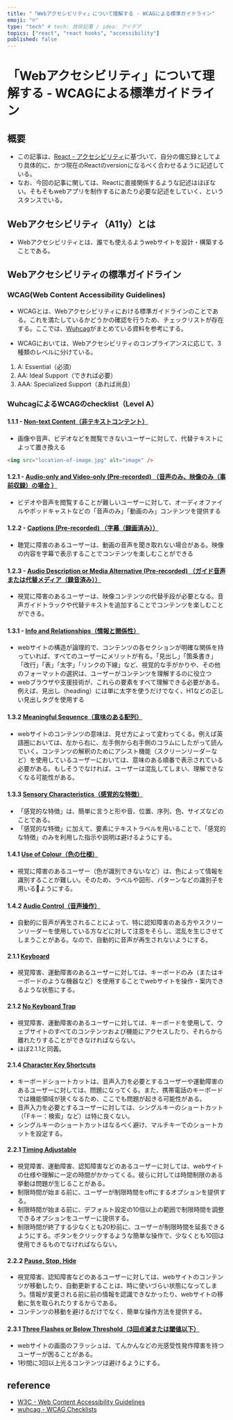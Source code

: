 ```yaml
---
title: "「Webアクセシビリティ」について理解する - WCAGによる標準ガイドライン"
emoji: "☺️"
type: "tech" # tech: 技術記事 / idea: アイデア
topics: ["react", "react hooks", "accessibility"]
published: false
---
```


# 「Webアクセシビリティ」について理解する - WCAGによる標準ガイドライン
## 概要

- この記事は、[React - アクセシビリティ](https://ja.reactjs.org/docs/accessibility.html)に基づいて、自分の備忘録としてより具体的に、かつ現在のReactのversionになるべく合わせるように記述している。
- なお、今回の記事に関しては、Reactに直接関係するような記述はほぼない。そもそもwebアプリを制作するにあたり必要な記述をしていく、というスタンスでいる。

## Webアクセシビリティ（A11y）とは

- Webアクセシビリティとは、誰でも使えるようwebサイトを設計・構築することである。

## Webアクセシビリティの標準ガイドライン

### WCAG(Web Content Accessibility Guidelines)

- WCAGとは、Webアクセシビリティにおける標準ガイドラインのことである。これを満たしているかどうかの確認を行うため、チェックリストが存在する。ここでは、[Wuhcag](https://www.wuhcag.com/wcag-checklist/)がまとめている資料を参考にする。

- WCAGにおいては、Webアクセシビリティのコンプライアンスに応じて、3種類のレベルに分けている。

1. A: Essential（必須）
2. AA: Ideal Support（できれば必要）
3. AAA: Specialized Support（あれば尚良）

### WuhcagによるWCAGのchecklist（Level A）

#### 1.1.1 - [Non-text Content（非テキストコンテント）](https://www.wuhcag.com/non-text-content/)

- 画像や音声、ビデオなどを閲覧できないユーザーに対して、代替テキストによって置き換える

```html
<img src="location-of-image.jpg" alt="image" />
```

#### 1.2.1 - [Audio-only and Video-only (Pre-recorded) （音声のみ、映像のみ（事前収録）の場合 ）](https://www.wuhcag.com/audio-only-video-only-prerecorded/)

- ビデオや音声を閲覧することが難しいユーザーに対して、オーディオファイルやポッドキャストなどの「音声のみ」「動画のみ」コンテンツを提供する

#### 1.2.2 - [Captions (Pre-recorded) （字幕（録画済み））](https://www.wuhcag.com/captions-prerecorded/)

- 聴覚に障害のあるユーザーは、動画の音声を聞き取れない場合がある。映像の内容を字幕で表示することでコンテンツを楽しむことができる

#### 1.2.3 - [Audio Description or Media Alternative (Pre-recorded) （ガイド音声または代替メディア（録音済み））](https://www.wuhcag.com/audio-description-media-alternative-prerecorded/)

- 視覚に障害のあるユーザーは、映像コンテンツの代替手段が必要となる。音声ガイドトラックや代替テキストを追加することでコンテンツを楽しむことができる。

#### 1.3.1 - [Info and Relationships（情報と関係性）](https://www.wuhcag.com/info-and-relationships/)

- webサイトの構造が論理的で、コンテンツの各セクションが明確な関係を持っていれば、すべてのユーザーにメリットが有る。「見出し」「箇条書き」「改行」「表」「太字」「リンクの下線」など、視覚的な手がかりや、その他のフォーマットの選択は、ユーザーがコンテンツを理解するのに役立つ
- webブラウザや支援技術が、これらの要素をすべて理解できる必要がある。例えば、見出し（heading）には単に太字を使うだけでなく、H1などの正しい見出しタグを使用する

#### 1.3.2 [Meaningful Sequence（意味のある配列）](https://www.wuhcag.com/meaningful-sequence/)

- webサイトのコンテンツの意味は、見せ方によって変わってくる。例えば英語圏においては、左から右に、左手側から右手側のコラムにしたがって読んでいく。コンテンツの解釈のためにアシスト機能（スクリーンリーダーなど）を使用しているユーザーにおいては、意味のある順番で表示されている必要がある。もしそうでなければ、ユーザーは混乱してしまい、理解できなくなる可能性がある。

#### 1.3.3 [Sensory Characteristics（感覚的な特徴）](https://www.wuhcag.com/sensory-characteristics/)

- 「感覚的な特徴」は、簡単に言うと形や音、位置、序列、色、サイズなどのことである。
- 「感覚的な特徴」に加えて、要素にテキストラベルを用いることで、「感覚的な特徴」のみを利用した指示や説明は避けるようにする。

#### 1.4.1 [Use of Colour（色の仕様）](https://www.wuhcag.com/use-of-colour/)

- 視覚に障害のあるユーザー（色が識別できないなど）は、色によって情報を識別することが難しい。そのため、ラベルや図形、パターンなどの識別子を用いるようにする。

#### 1.4.2 [Audio Control（音声操作）](https://www.wuhcag.com/audio-control/)

- 自動的に音声が再生されることによって、特に認知障害のある方やスクリーンリーダーを使用している方などに対して注意をそらし、混乱を生じさせてしまうことがある。なので、自動的に音声が再生されないようにする。

#### 2.1.1 [Keyboard](https://www.wuhcag.com/keyboard/)

- 視覚障害、運動障害のあるユーザーに対しては、キーボードのみ（またはキーボードのような機器など）を使用することでwebサイトを操作・案内できるような状態にする。

#### 2.1.2 [No Keyboard Trap](https://www.wuhcag.com/no-keyboard-trap/)

- 視覚障害、運動障害のあるユーザーに対しては、キーボードを使用して、ウェブサイトのすべてのコンテンツおよび機能にアクセスしたり、それらから離れたりすることができなければならない。
- ほぼ2.1.1と同義。

#### 2.1.4 [Character Key Shortcuts](https://www.wuhcag.com/character-key-shortcuts/)

- キーボードショートカットは、音声入力を必要とするユーザーや運動障害のあるユーザーに対しては、問題になってくる。また、携帯電話のキーボードでは機能領域が狭くなるため、ここでも問題が起きる可能性がある。
- 音声入力を必要とするユーザーに対しては、シングルキーのショートカット（「Fキー：検索」など）は特に良くない。
- シングルキーのショートカットはなるべく避け、マルチキーでのショートカットを設定する。

#### 2.2.1 [Timing Adjustable](https://www.wuhcag.com/timing-adjustable/)

- 視覚障害、運動障害、認知障害などのあるユーザーに対しては、webサイトの仕様や理解に一定の時間がかかってくる。彼らに対しては時間制限のある挙動は問題が生じることがある。
- 制限時間が始まる前に、ユーザーが制限時間をoffにするオプションを提供する。
- 制限時間が始まる前に、デフォルト設定の10倍以上の範囲で制限時間を調整できるオプションをユーザーに提供する。
- 制限時間が終了する少なくとも20秒前に、ユーザーが制限時間を延長できるようにする。ボタンをクリックするような簡単な操作で、少なくとも10回は使用できるものでなければならない。

#### 2.2.2 [Pause, Stop, Hide](https://www.wuhcag.com/pause-stop-hide/)

- 視覚障害、認知障害などのあるユーザーに対しては、webサイトのコンテンツが移動したり、自動更新することは、時に使いづらい状態になってしまう。情報が変更される前に前の情報を認識できなかったり、webサイトの移動に気を取られたりするからである。
- コンテンツの移動を避けるだけでなく、簡単な操作方法を提供する。

#### 2.3.1 [Three Flashes or Below Threshold（3回点滅または閾値以下）](https://www.wuhcag.com/three-flashes-or-below-threshold/)

- webサイトの画面のフラッシュは、てんかんなどの光感受性発作障害を持つユーザーが困ることがある。
- 1秒間に3回以上光るコンテンツは避けるようにする。

## reference

- [W3C - Web Content Accessibility Guidelines](https://www.w3.org/WAI/standards-guidelines/wcag/)
- [wuhcag - WCAG Checklists](https://www.wuhcag.com/wcag-checklist/)
